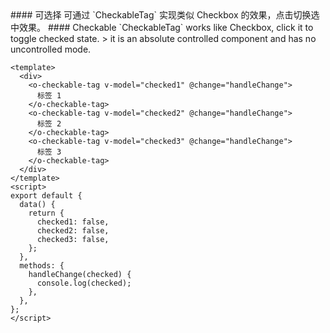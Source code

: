 <cn>
#### 可选择
可通过 `CheckableTag` 实现类似 Checkbox 的效果，点击切换选中效果。
</cn>

<us>
#### Checkable
`CheckableTag` works like Checkbox, click it to toggle checked state.
> it is an absolute controlled component and has no uncontrolled mode.
</us>

```vue
<template>
  <div>
    <o-checkable-tag v-model="checked1" @change="handleChange">
      标签 1
    </o-checkable-tag>
    <o-checkable-tag v-model="checked2" @change="handleChange">
      标签 2
    </o-checkable-tag>
    <o-checkable-tag v-model="checked3" @change="handleChange">
      标签 3
    </o-checkable-tag>
  </div>
</template>
<script>
export default {
  data() {
    return {
      checked1: false,
      checked2: false,
      checked3: false,
    };
  },
  methods: {
    handleChange(checked) {
      console.log(checked);
    },
  },
};
</script>
```
